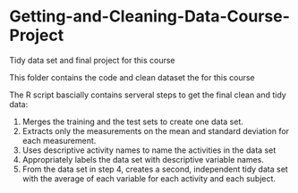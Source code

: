 # Getting-and-Cleaning-Data-Course-Project
Tidy data set and final project for this course

This folder contains the code and clean dataset the for this course

The R script bascially contains serveral steps to get the final clean and tidy data:

1. Merges the training and the test sets to create one data set.
2. Extracts only the measurements on the mean and standard deviation for each measurement.
3. Uses descriptive activity names to name the activities in the data set
4. Appropriately labels the data set with descriptive variable names.
5. From the data set in step 4, creates a second, independent tidy data set with the average of each variable for each activity and each subject.
